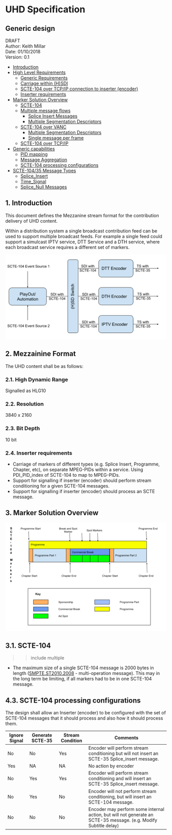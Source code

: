 # UHD Specification

## Generic design

DRAFT  
Author: Keith Millar  
Date: 01/10/2018   
Version: 0.1  

- [Introduction](./SCTE%20104-35%20Signalling%20Generic%20design.md#1-introduction)
- [High Level Requirements](./SCTE%20104-35%20Signalling%20Generic%20design.md#2-high-level-requirements)
   - [Generic Requirements](./SCTE%20104-35%20Signalling%20Generic%20design.md#21-generic-requirements)
   - [Carriage within (H)SDI](./SCTE%20104-35%20Signalling%20Generic%20design.md#22-carriage-within-hsdi)
   - [SCTE-104 over TCP/IP connection to inserter (encoder)](./SCTE%20104-35%20Signalling%20Generic%20design.md#23-scte-104-over-tcpip-connection-to-inserter-encoder)
   - [Inserter requirements](./SCTE%20104-35%20Signalling%20Generic%20design.md#24-inserter-requirements)
- [Marker Solution Overview](./SCTE%20104-35%20Signalling%20Generic%20design.md#3-marker-solution-overview)
   - [SCTE-104](./SCTE%20104-35%20Signalling%20Generic%20design.md#31-scte-104)
   - [Multiple message flows](./SCTE%20104-35%20Signalling%20Generic%20design.md#311-multiple-message-flows)
      - [Splice Insert Messages](./SCTE%20104-35%20Signalling%20Generic%20design.md#312-splice-insert-messages)
      - [Multiple Segmentation Descriptors](./SCTE%20104-35%20Signalling%20Generic%20design.md#313-multiple-segmentation-descriptors)
   - [SCTE-104 over VANC](./SCTE%20104-35%20Signalling%20Generic%20design.md#32-scte-104-over-vanc)
      - [Multiple Segmentation Descriptors](./SCTE%20104-35%20Signalling%20Generic%20design.md#321-multiple-segmentation-descriptors)
      - [Single message per frame](./SCTE%20104-35%20Signalling%20Generic%20design.md#322-single-message-per-frame)
   - [SCTE-104 over TCP/IP](./SCTE%20104-35%20Signalling%20Generic%20design.md#33-scte-104-over-tcpip)
- [Generic capabilities](./SCTE%20104-35%20Signalling%20Generic%20design.md#4-generic-capabilities)
   - [PID mapping](./SCTE%20104-35%20Signalling%20Generic%20design.md#41-pid-mapping)
   - [Message Aggregation](./SCTE%20104-35%20Signalling%20Generic%20design.md#42-message-aggregation)
   - [SCTE-104 processing configurations](./SCTE%20104-35%20Signalling%20Generic%20design.md#43-scte-104-processing-configurations)
- [SCTE-104/35 Message Types](./SCTE%20104-35%20Signalling%20Generic%20design.md#5-scte-10435-message-types)
   - [Splice_Insert](./SCTE%20104-35%20Signalling%20Generic%20design.md#51-splice_insert)
   - [Time_Signal](./SCTE%20104-35%20Signalling%20Generic%20design.md#52-time_signal)
   - [Splice_Null Messages](./SCTE%20104-35%20Signalling%20Generic%20design.md#53-splice_null-messages)


## 1. Introduction
This document defines the Mezzanine stream format for the contribution delivery of 
UHD content.

Within a distribution system a single broadcast contribution feed can be used to
support multiple broadcast feeds. For example a single feed could support a
simulcast IPTV service, DTT Service and a DTH service, where each broadcast
service requires a different set of markers.

![Figure 1](https://github.com/ITV/SCTE-Signalling/blob/master/images/Signalling-with-multiple-end-platforms.png)


## 2. Mezzainine Format
The UHD content shall be as follows:

### 2.1. High Dynamic Range

Signalled as HLG10

### 2.2. Resolution

3840 x 2160

### 2.3. Bit Depth

10 bit

### 2.4. Inserter requirements
- Carriage of markers of different types (e.g. Splice Insert, Programme,
Chapter, etc), on separate MPEG-PIDs within a service. Using
PDI_PID_index of SCTE-104 to map to MPEG-PIDs.
- Support for signalling if inserter (encoder) should perform stream
conditioning for a given SCTE-104 messages.
- Support for signalling if inserter (encoder) should process an SCTE
message.

## 3. Marker Solution Overview

![Figure 2](https://github.com/ITV/SCTE-Signalling/blob/master/images/Example-scte-timeline.png)


## 3.1. SCTE-104



>> include multiple

- The maximum size of a single SCTE-104 message is 2000 bytes in length
([SMPTE.ST2010.2008](https://doi.org/10.5594/SMPTE.ST2010.2008) - multi-operation message). This may in the long
term be limiting, if all markers had to be in one SCTE-104 message.



## 4.3. SCTE-104 processing configurations
The design shall allow an Inserter (encoder) to be configured with the set of
SCTE-104 messages that it should process and also how it should process them.

| Ignore Signal | Generate SCTE-35 | Stream Condition | Comments |  
| ------------- | ---------------- | ---------------- | -------- |
| No | No | Yes | Encoder will perform stream conditioning but will not insert an SCTE-35 Splice_insert message. |  
| Yes | NA | NA | No action by encoder |
| No | Yes | Yes | Encoder will perform stream conditioning and will insert an SCTE-35 Splice_insert message. |
| No | Yes | No | Encoder will not perform stream conditioning, but will insert an SCTE-104 message. |
| No | No | No | Encoder may perform some internal action, but will not generate an SCTE-35 message. (e.g. Modify Subtitle delay) |
